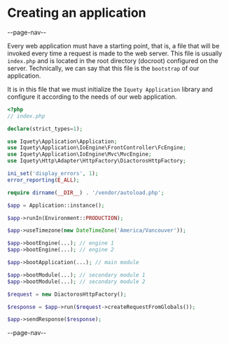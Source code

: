 # Creating an application

--page-nav--

Every web application must have a starting point, that is, a file that will be invoked every time a request is made to the web server. This file is usually `index.php` and is located in the root directory (docroot) configured on the server. Technically, we can say that this file is the `bootstrap` of our application.

It is in this file that we must initialize the `Iquety Application` library and configure it according to the needs of our web application.

```php
<?php
// index.php

declare(strict_types=1);

use Iquety\Application\Application;
use Iquety\Application\IoEngine\FrontController\FcEngine;
use Iquety\Application\IoEngine\Mvc\MvcEngine;
use Iquety\Http\Adapter\HttpFactory\DiactorosHttpFactory;

ini_set('display_errors', 1);
error_reporting(E_ALL);

require dirname(__DIR__) . '/vendor/autoload.php';

$app = Application::instance();

$app->runIn(Environment::PRODUCTION);

$app->useTimezone(new DateTimeZone('America/Vancouver'));

$app->bootEngine(...); // engine 1
$app->bootEngine(...); // engine 2

$app->bootApplication(...); // main module

$app->bootModule(...); // secondary module 1
$app->bootModule(...); // secondary module 2

$request = new DiactorosHttpFactory();

$response = $app->run($request->createRequestFromGlobals());

$app->sendResponse($response);
```

--page-nav--
